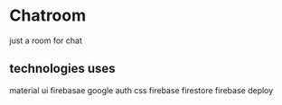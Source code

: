 # Chatroom
just a room for chat
 
 technologies uses
 -----------
 material ui
 firebasae google auth
 css
 firebase firestore 
 firebase deploy

